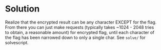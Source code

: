 # Solution

Realize that the encrypted result can be any character EXCEPT for the flag. From there you can just make requests (typically takes ~1024 - 2048 tries to obtain, a reasonable amount) for encrypted flag, until each character of the flag has been narrowed down to only a single char. See `solve/` for solvescript.